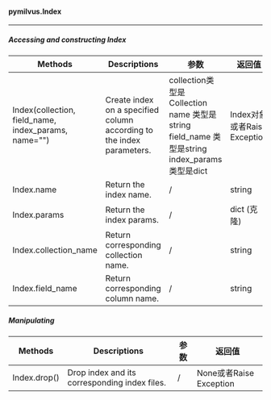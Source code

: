 #### pymilvus.Index

---

##### Accessing and constructing Index

| Methods                                              | Descriptions                                                 | 参数                                                         | 返回值                       |
| ---------------------------------------------------- | ------------------------------------------------------------ | ------------------------------------------------------------ | ---------------------------- |
| Index(collection, field_name, index_params, name="") | Create index on a specified column according to the index parameters. | collection类型是 Collection<br />name 类型是string<br />field_name 类型是string<br />index_params类型是dict | Index对象或者Raise Exception |
| Index.name                                           | Return the index name.                                       | /                                                            | string                       |
| Index.params                                         | Return the index params.                                     | /                                                            | dict (克隆)                  |
| Index.collection_name                                | Return corresponding collection name.                        | /                                                            | string                       |
| Index.field_name                                     | Return corresponding column name.                            | /                                                            | string                       |

##### Manipulating

| Methods      | Descriptions                                  | 参数 | 返回值                  |
| ------------ | --------------------------------------------- | ---- | ----------------------- |
| Index.drop() | Drop index and its corresponding index files. | /    | None或者Raise Exception |
